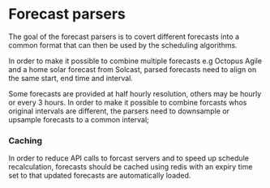 # Forecast parsers

The goal of the forecast parsers is to covert different forecasts into a common format that can then be used by the scheduling algorithms.

In order to make it possible to combine multiple forecasts e.g Octopus Agile and a home solar forecast from Solcast, parsed forecasts need to align on the same start, end time and interval.

Some forecasts are provided at half hourly resolution, others may be hourly or every 3 hours. In order to make it possible to combine forcasts whos original intervals are different, the parsers need to downsample or upsample forecasts to a common interval;

### Caching

In order to reduce API calls to forcast servers and to speed up schedule recalculation, forecasts should be cached using redis with an expiry time set to that updated forecasts are automatically loaded.


